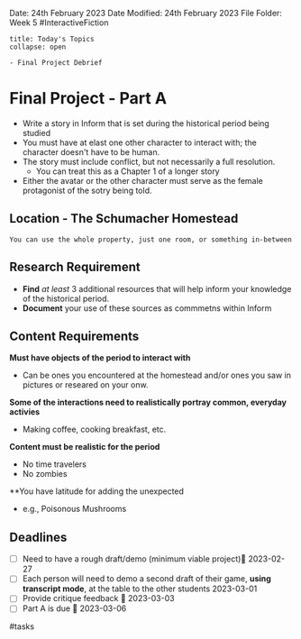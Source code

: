 Date: 24th February 2023
Date Modified: 24th February 2023
File Folder: Week 5
#InteractiveFiction 

```ad-abstract
title: Today's Topics
collapse: open

- Final Project Debrief

```

# Final Project - Part A

- Write a story in Inform that is set during the historical period being studied
- You must have at elast one other character to interact with; the character doesn't have to be human.
- The story must include conflict, but not necessarily a full resolution. 
	- You can treat this as a Chapter 1 of a longer story
- Either the avatar or the other character must serve as the female protagonist of the sotry being told.

## Location - The Schumacher Homestead

```ad-note
You can use the whole property, just one room, or something in-between
```

## Research Requirement

- **Find** *at least* 3 additional resources that will help inform your knowledge of the historical period.
- **Document** your use of these sources as commmetns within Inform

## Content Requirements

**Must have objects of the period to interact with**
- Can be ones you encountered at the homestead and/or ones you saw in pictures or researed on your onw.

**Some of the interactions need to realistically portray common, everyday activies**
- Making coffee, cooking breakfast, etc.

**Content must be realistic for the period**
- No time travelers
- No zombies

**You have latitude for adding the unexpected
- e.g., Poisonous Mushrooms

## Deadlines

- [ ] Need to have a rough draft/demo (minimum viable project)📅 2023-02-27 
- [ ] Each person will need to demo a second draft of their game, **using transcript mode**, at the table to the other students 2023-03-01
- [ ] Provide critique feedback 📅 2023-03-03
- [ ] Part A is due 📅 2023-03-06

#tasks 



